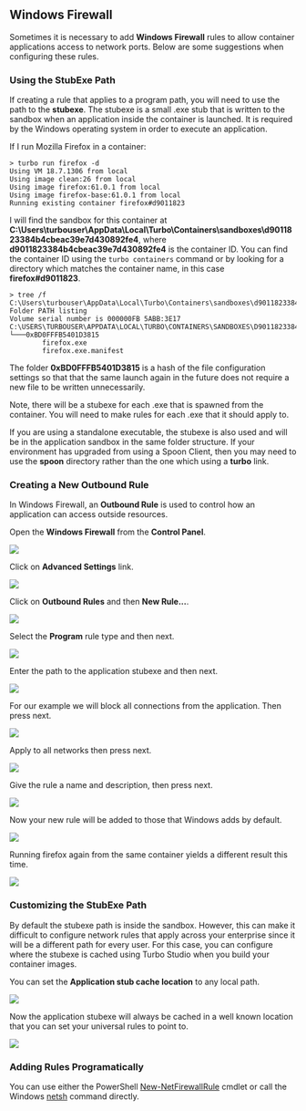 ## Windows Firewall

Sometimes it is necessary to add **Windows Firewall** rules to allow container applications access to network ports. Below are some suggestions when configuring these rules.

### Using the StubExe Path

If creating a rule that applies to a program path, you will need to use the path to the **stubexe**. The stubexe is a small .exe stub that is written to the sandbox when an application inside the container is launched. It is required by the Windows operating system in order to execute an application.

If I run Mozilla Firefox in a container:
```
> turbo run firefox -d
Using VM 18.7.1306 from local
Using image clean:26 from local
Using image firefox:61.0.1 from local
Using image firefox-base:61.0.1 from local
Running existing container firefox#d9011823
```

I will find the sandbox for this container at **C:\Users\turbouser\AppData\Local\Turbo\Containers\sandboxes\d9011823384b4cbeac39e7d430892fe4**, where **d9011823384b4cbeac39e7d430892fe4** is the container ID. You can find the container ID using the `turbo containers` command or by looking for a directory which matches the container name, in this case **firefox#d9011823**.
```
> tree /f C:\Users\turbouser\AppData\Local\Turbo\Containers\sandboxes\d9011823384b4cbeac39e7d430892fe4\local\stubexe
Folder PATH listing
Volume serial number is 000000FB 5ABB:3E17
C:\USERS\TURBOUSER\APPDATA\LOCAL\TURBO\CONTAINERS\SANDBOXES\D9011823384B4CBEAC39E7D430892FE4\LOCAL\STUBEXE
└───0xBD0FFFB5401D3815
        firefox.exe
        firefox.exe.manifest
```

The folder **0xBD0FFFB5401D3815** is a hash of the file configuration settings so that that the same launch again in the future does not require a new file to be written unnecessarily.

Note, there will be a stubexe for each .exe that is spawned from the container. You will need to make rules for each .exe that it should apply to.

If you are using a standalone executable, the stubexe is also used and will be in the application sandbox in the same folder structure. If your environment has upgraded from using a Spoon Client, then you may need to use the **spoon** directory rather than the one which using a **turbo** link.


### Creating a New Outbound Rule

In Windows Firewall, an **Outbound Rule** is used to control how an application can access outside resources.

Open the **Windows Firewall** from the **Control Panel**.

![](/docs/deploying/tips/firewall1.png)

Click on **Advanced Settings** link.

![](/docs/deploying/tips/firewall2.png)

Click on **Outbound Rules** and then **New Rule...**.

![](/docs/deploying/tips/firewall3.png)

Select the **Program** rule type and then next.

![](/docs/deploying/tips/firewall4.png)

Enter the path to the application stubexe and then next.

![](/docs/deploying/tips/firewall5.png)

For our example we will block all connections from the application. Then press next.

![](/docs/deploying/tips/firewall6.png)

Apply to all networks then press next.

![](/docs/deploying/tips/firewall7.png)

Give the rule a name and description, then press next.

![](/docs/deploying/tips/firewall8.png)

Now your new rule will be added to those that Windows adds by default. 

![](/docs/deploying/tips/firewall9.png)

Running firefox again from the same container yields a different result this time.

![](/docs/deploying/tips/firewall10.png)


### Customizing the StubExe Path

By default the stubexe path is inside the sandbox. However, this can make it difficult to configure network rules that apply across your enterprise since it will be a different path for every user. For this case, you can configure where the stubexe is cached using Turbo Studio when you build your container images.

You can set the **Application stub cache location** to any local path.

![](/docs/deploying/tips/firewall11.png)

Now the application stubexe will always be cached in a well known location that you can set your universal rules to point to.

![](/docs/deploying/tips/firewall12.png)


### Adding Rules Programatically

You can use either the PowerShell [New-NetFirewallRule](https://docs.microsoft.com/en-us/powershell/module/netsecurity/new-netfirewallrule?view=win10-ps) cmdlet or call the Windows [netsh](https://support.microsoft.com/en-us/help/947709/how-to-use-the-netsh-advfirewall-firewall-context-instead-of-the-netsh) command directly.

